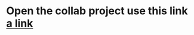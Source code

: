 # Open the collab project use this link [a link](https://colab.research.google.com/github/researcher111/DeepFakeBob/blob/master/deepFake.ipynb) 
